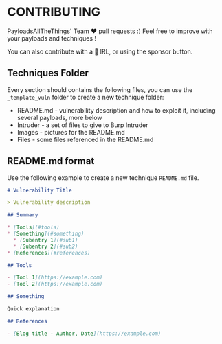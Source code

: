# CONTRIBUTING

PayloadsAllTheThings' Team :heart: pull requests :)
Feel free to improve with your payloads and techniques !

You can also contribute with a :beers: IRL, or using the sponsor button.

## Techniques Folder

Every section should contains the following files, you can use the `_template_vuln` folder to create a new technique folder:

- README.md - vulnerability description and how to exploit it, including several payloads, more below
- Intruder - a set of files to give to Burp Intruder
- Images - pictures for the README.md
- Files - some files referenced in the README.md

## README.md format

Use the following example to create a new technique `README.md` file.

```markdown
# Vulnerability Title

> Vulnerability description

## Summary

* [Tools](#tools)
* [Something](#something)
  * [Subentry 1](#sub1)
  * [Subentry 2](#sub2)
* [References](#references)

## Tools

- [Tool 1](https://example.com)
- [Tool 2](https://example.com)

## Something

Quick explanation

## References

- [Blog title - Author, Date](https://example.com)
```
